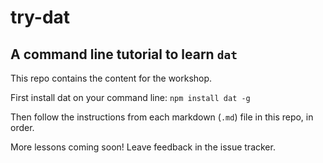 # try-dat

## A command line tutorial to learn `dat`

This repo contains the content for the workshop.

First install dat on your command line: `npm install dat -g`

Then follow the instructions from each markdown (`.md`) file in this repo, in order.

More lessons coming soon! Leave feedback in the issue tracker.
